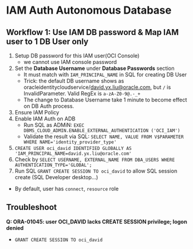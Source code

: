 # IAM Auth Autonomous Database

## Workflow 1: Use IAM DB password & Map IAM user to 1 DB User only
1. Setup DB password for this IAM user(OCI Console)
	- we cannot use IAM console password
1. Set the **Database Username** under **Database Passwords** section 
	- It must match with `IAM_PRINCIPAL_NAME` in SQL for creating DB User
	- Trick: the default DB username shows as oracleidentitycloudservice/david.yx.liu@oracle.com, but `/` is InvalidParameter. Valid RegEx is `a-zA-Z0-9@.-_+`
	- The change to Database Username take 1 minute to become effect on DB Auth process. 
1. Ensure IAM Policy
1. Enable IAM Auth on ADB
    - Run SQL as ADMiN: `EXEC DBMS_CLOUD_ADMIN.ENABLE_EXTERNAL_AUTHENTICATION ('OCI_IAM')` 
    - Validate the result via SQL: `SELECT NAME, VALUE FROM V$PARAMETER WHERE NAME='identity_provider_type'`
1. `CREATE USER oci_david IDENTIFIED GLOBALLY AS 'IAM_PRINCIPAL_NAME=david.yx.liu@oracle.com'`
2. Check by `SELECT USERNAME, EXTERNAL_NAME FROM DBA_USERS WHERE AUTHENTICATION_TYPE='GLOBAL';`
3. Run SQL `GRANT CREATE SESSION TO oci_david` to allow SQL session create (SQL Developer desktop...)
  - By default, user has `connect`, `resource` role

## Troubleshoot
**Q: ORA-01045: user OCI_DAVID lacks CREATE SESSION privilege; logon denied**
- `GRANT CREATE SESSION TO oci_david`

